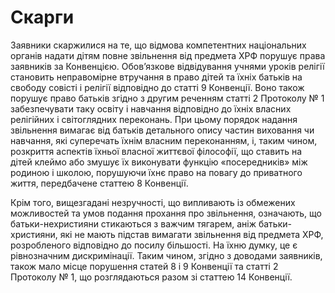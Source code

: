 # Скарги

Заявники скаржилися на те, що відмова компетентних національних органів надати дітям повне звільнення від предмета ХРФ порушує права заявників за Конвенцією. Обов’язкове відвідування учнями уроків релігії становить неправомірне втручання в право дітей та їхніх батьків на свободу совісті і релігії відповідно до статті 9 Конвенції. Воно також порушує право батьків згідно з другим реченням статті 2 Протоколу № 1 забезпечувати таку освіту і навчання відповідно до їхніх власних релігійних і світоглядних переконань. При цьому порядок надання звільнення вимагає від батьків детального опису частин виховання чи навчання, які суперечать їхнім власним переконанням, і, таким чином, розкриття аспектів їхньої власної життєвої філософії, що ставить на дітей клеймо або змушує їх виконувати функцію «посередників» між родиною і школою, порушуючи їхнє право на повагу до приватного життя, передбачене статтею 8 Конвенції.

Крім того, вищезгадані незручності, що випливають із обмежених можливостей та умов подання прохання про звільнення, означають, що батьки-нехристияни стикаються з важчим тягарем, аніж батьки-християни, які не мають підстав вимагати звільнення від предмета ХРФ, розробленого відповідно до посилу більшості.  На їхню думку, це є рівнозначним дискримінації. Таким чином, згідно з доводами заявників, також мало місце порушення статей 8 і 9 Конвенції та статті 2 Протоколу № 1, що розглядаються разом зі статтею 14 Конвенції.

